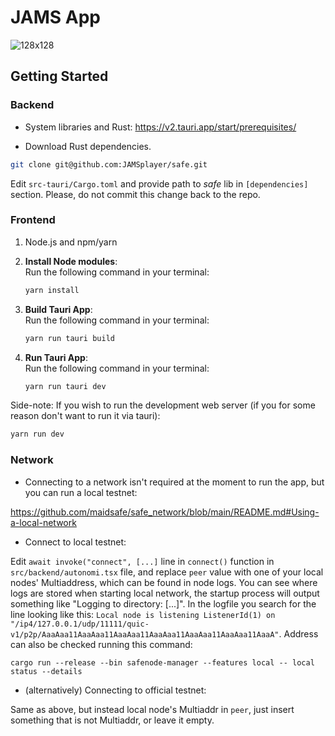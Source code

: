# JAMS App

![128x128](https://github.com/user-attachments/assets/b9816724-a71f-45c4-8213-5eb72b889d7a)

## Getting Started

### Backend

* System libraries and Rust: https://v2.tauri.app/start/prerequisites/

* Download Rust dependencies.

```bash
git clone git@github.com:JAMSplayer/safe.git
```

Edit `src-tauri/Cargo.toml` and provide path to *safe* lib in `[dependencies]` section. Please, do not commit this change back to the repo.

### Frontend

1. Node.js and npm/yarn

1. **Install Node modules**:  
   Run the following command in your terminal:

    ```bash
    yarn install

    ```

1. **Build Tauri App**:  
   Run the following command in your terminal:

    ```bash
    yarn run tauri build

    ```

1. **Run Tauri App**:  
   Run the following command in your terminal:
    ```bash
    yarn run tauri dev
    ```

Side-note: If you wish to run the development web server (if you for some reason don't want to run it via tauri):

```bash
yarn run dev

```

### Network

* Connecting to a network isn't required at the moment to run the app, but you can run a local testnet:

https://github.com/maidsafe/safe_network/blob/main/README.md#Using-a-local-network

* Connect to local testnet:

Edit `await invoke("connect", [...]` line in `connect()` function in `src/backend/autonomi.tsx` file, and replace `peer` value with one of your local nodes' Multiaddress, which can be found in node logs. You can see where logs are stored when starting local network, the startup process will output something like "Logging to directory: [...]". In the logfile you search for the line looking like this: `Local node is listening ListenerId(1) on "/ip4/127.0.0.1/udp/11111/quic-v1/p2p/AaaAaa11AaaAaa11AaaAaa11AaaAaa11AaaAaa11AaaAaa11AaaA"`. Address can also be checked running this command:

`cargo run --release --bin safenode-manager --features local -- local status --details`

* (alternatively) Connecting to official testnet:

Same as above, but instead local node's Multiaddr in `peer`, just insert something that is not Multiaddr, or leave it empty.
